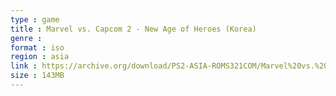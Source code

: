 ```yaml
---
type : game
title : Marvel vs. Capcom 2 - New Age of Heroes (Korea)
genre : 
format : iso
region : asia
link : https://archive.org/download/PS2-ASIA-ROMS321COM/Marvel%20vs.%20Capcom%202%20-%20New%20Age%20of%20Heroes%20%28Korea%29.7z
size : 143MB
---
```

